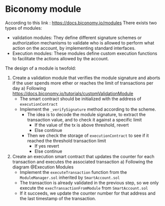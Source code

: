 # Biconomy module

According to this link : https://docs.biconomy.io/modules
There exists two types of modules: 
- validation modules: They define different signature schemes or authorization mechanisms to validate who is allowed to perform what action on the account, by implementing standard interfaces.
- Execution modules: These modules define custom execution functions to facilitate the actions allowed by the account.

The design of a module is twofold: 
1) Create a validation module that verifies the module signature and aborts if the user spends more ether or reaches the limit of transactions per day
   a) Following https://docs.biconomy.io/tutorials/customValidationModule
    - The smart contract should be initialized with the address of ```executionContract```
    - Implement the ```_verifySignature``` method according to the scheme.
      - The idea is to decode the module signature, to extract the transaction value, and to check it against a specific limit
        - If the value of the tx is above threshold, revert
        - Else continue
      - Then we check the storage of ```executionContract``` to see if it reached the threshold transaction limit
        - If yes revert
        - Else continue
2) Create an execution smart contract that updates the counter for each transaction and executes the associated transaction
   a) Following the diagram @Execution Modules
     - Implement the ```executeTransaction``` function from the ```ModuleManager.sol``` inherited by ```SmartAccount.sol```
     - The transaction is already validated in the previous step, so we only execute the ```execTransactionFromModule``` from ```SmartAccount.sol```
     - If it succeeds, we update the counter number for that address and the last timestamp of the transaction. 
